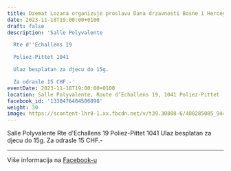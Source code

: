 ```yaml
---
title: Dzemat Lozana organizuje proslavu Dana drzavnosti Bosne i Hercegovine
date: 2023-11-18T19:00:00+0100
draft: false
description: 'Salle Polyvalente

  Rte d''Echallens 19

  Poliez-Pittet 1041

  Ulaz besplatan za djecu do 15g.

  Za odrasle 15 CHF.-'
eventDate: 2023-11-18T19:00:00+0100
location: Salle Polyvalente, Route d’Echallens 19, 1041 Poliez-Pittet
facebook_id: '1330476484506898'
weight: 30
image: https://scontent-lhr8-1.xx.fbcdn.net/v/t39.30808-6/480285085_944333661160567_3277375841641556820_n.jpg?_nc_cat=107&ccb=1-7&_nc_sid=9e60e4&_nc_ohc=ESvUhbxCQp4Q7kNvwFsDWHz&_nc_oc=AdnhJKISWIMMAApBSI9D1qgiLrIphXG7-It5JveY0SRTMOIW6D5S7psNJqKiLUUgETs&_nc_zt=23&_nc_ht=scontent-lhr8-1.xx&edm=ABTKTjYEAAAA&_nc_gid=48VkCIOGktcQYMGfyiM6mw&oh=00_AfLtH_wC16CB-9A3KYoHQiXqpIbBsV5PDcgLKW3hP4cjIA&oe=683D8A9F
---
```


Salle Polyvalente
Rte d'Echallens 19
Poliez-Pittet 1041
Ulaz besplatan za djecu do 15g.
Za odrasle 15 CHF.-

---

Više informacija na [Facebook-u](https://facebook.com/events/1330476484506898)